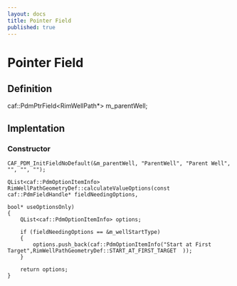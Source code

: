 ```yaml
---
layout: docs
title: Pointer Field
published: true
---
```


# Pointer Field

## Definition

caf::PdmPtrField<RimWellPath*> m_parentWell;

## Implentation

### Constructor
    CAF_PDM_InitFieldNoDefault(&m_parentWell, "ParentWell", "Parent Well", "", "", "");

```
QList<caf::PdmOptionItemInfo> RimWellPathGeometryDef::calculateValueOptions(const caf::PdmFieldHandle* fieldNeedingOptions, 
                                                                             bool* useOptionsOnly)
{
    QList<caf::PdmOptionItemInfo> options;

    if (fieldNeedingOptions == &m_wellStartType)
    {
        options.push_back(caf::PdmOptionItemInfo("Start at First Target",RimWellPathGeometryDef::START_AT_FIRST_TARGET  ));
    }

    return options;
}
```

